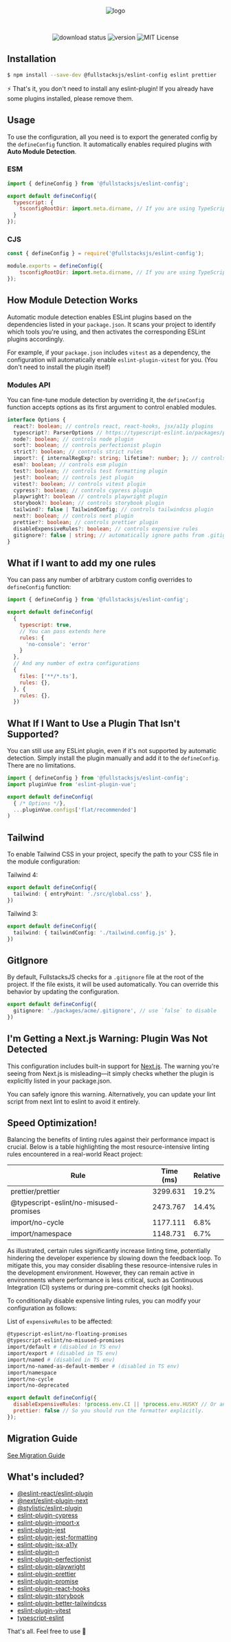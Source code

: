 <div align="center">

![logo](https://raw.githubusercontent.com/fullstacksjs/eslint-config/master/assets/banner.png)

<br/>

![download status][download-badge]
![version][version-badge]
![MIT License][license-badge]

</div>

## Installation

```sh
$ npm install --save-dev @fullstacksjs/eslint-config eslint prettier
```

⚡️ That's it, you don't need to install any eslint-plugin!  If you already have some plugins installed, please remove them.

## Usage

To use the configuration, all you need is to export the generated config by the `defineConfig` function. It automatically enables required plugins with **Auto Module Detection**.

### ESM

```js
import { defineConfig } from '@fullstacksjs/eslint-config';

export default defineConfig({
  typescript: {
    tsconfigRootDir: import.meta.dirname, // If you are using TypeScript
  }
});
```

### CJS

```js
const { defineConfig } = require('@fullstacksjs/eslint-config');

module.exports = defineConfig({
    tsconfigRootDir: import.meta.dirname, // If you are using TypeScript
});
```

## How Module Detection Works

Automatic module detection enables ESLint plugins based on the dependencies listed in your `package.json`. It scans your project to identify which tools you're using, and then activates the corresponding ESLint plugins accordingly.

For example, if your `package.json` includes `vitest` as a dependency, the configuration will automatically enable `eslint-plugin-vitest` for you. (You don't need to install the plugin itself)

### Modules API

You can fine-tune module detection by overriding it, the `defineConfig` function accepts options as its first argument to control enabled modules.

```typescript
interface Options {
  react?: boolean; // controls react, react-hooks, jsx/a11y plugins
  typescript?: ParserOptions // https://typescript-eslint.io/packages/parser#configuration
  node?: boolean; // controls node plugin
  sort?: boolean; // controls perfectionist plugin
  strict?: boolean; // controls strict rules
  import?: { internalRegExp?: string; lifetime?: number; }; // controls import plugin
  esm?: boolean; // controls esm plugin
  test?: boolean; // controls test formatting plugin
  jest?: boolean; // controls jest plugin
  vitest?: boolean; // controls vitest plugin
  cypress?: boolean; // controls cypress plugin
  playwright?: boolean // controls playwright plugin
  storybook?: boolean; // controls storybook plugin
  tailwind?: false | TailwindConfig; // controls tailwindcss plugin
  next?: boolean; // controls next plugin
  prettier?: boolean; // controls prettier plugin
  disableExpensiveRules?: boolean; // controls expensive rules
  gitignore?: false | string; // automatically ignore paths from .gitignore
}
```

## What if I want to add my one rules

You can pass any number of arbitrary custom config overrides to `defineConfig` function:

```js
import { defineConfig } from '@fullstacksjs/eslint-config';

export default defineConfig(
  {
    typescript: true,
    // You can pass extends here
    rules: {
      'no-console': 'error'
    }
  },
  // And any number of extra configurations
  {
    files: ['**/*.ts'],
    rules: {},
  }, {
    rules: {},
  })
```

## What If I Want to Use a Plugin That Isn't Supported?

You can still use any ESLint plugin, even if it's not supported by automatic detection. Simply install the plugin manually and add it to the `defineConfig`. There are no limitations.

```js
import { defineConfig } from '@fullstacksjs/eslint-config';
import pluginVue from 'eslint-plugin-vue';

export default defineConfig(
  { /* Options */},
  ...pluginVue.configs['flat/recommended']
)
```

## Tailwind

To enable Tailwind CSS in your project, specify the path to your CSS file in the module configuration:

Tailwind 4:
```typescript
export default defineConfig({
  tailwind: { entryPoint: './src/global.css' },
})
```

Tailwind 3:
```typescript
export default defineConfig({
  tailwind: { tailwindConfig: './tailwind.config.js' },
})
```

## GitIgnore

By default, FullstacksJS checks for a `.gitignore` file at the root of the project. If the file exists, it will be used automatically. You can override this behavior by updating the configuration.

```typescript
export default defineConfig({
  gitignore: './packages/acme/.gitignore', // use `false` to disable
})
```

## I'm Getting a Next.js Warning: Plugin Was Not Detected

This configuration includes built-in support for [Next.js](https://nextjs.org). The warning you're seeing from Next.js is misleading—it simply checks whether the plugin is explicitly listed in your package.json.

You can safely ignore this warning. Alternatively, you can update your lint script from next lint to eslint to avoid it entirely.

## Speed Optimization!

Balancing the benefits of linting rules against their performance impact is crucial. Below is a table highlighting the most resource-intensive linting rules encountered in a real-world React project:

| Rule                                   | Time (ms) | Relative |
| -------------------------------------- | --------- | -------- |
| prettier/prettier                      | 3299.631  | 19.2%    |
| @typescript-eslint/no-misused-promises | 2473.767  | 14.4%    |
| import/no-cycle                        | 1177.111  | 6.8%     |
| import/namespace                       | 1148.731  | 6.7%     |

As illustrated, certain rules significantly increase linting time, potentially hindering the developer experience by slowing down the feedback loop. To mitigate this, you may consider disabling these resource-intensive rules in the development environment. However, they can remain active in environments where performance is less critical, such as Continuous Integration (CI) systems or during pre-commit checks (git hooks).

To conditionally disable expensive linting rules, you can modify your configuration as follows:

List of `expensiveRules` to be affected:

```sh
@typescript-eslint/no-floating-promises
@typescript-eslint/no-misused-promises
import/default # (disabled in TS env)
import/export # (disabled in TS env)
import/named # (disabled in TS env)
import/no-named-as-default-member # (disabled in TS env)
import/namespace
import/no-cycle
import/no-deprecated
```

```js
export default defineConfig({
  disableExpensiveRules: !process.env.CI || !process.env.HUSKY // Or anywhere you want
  prettier: false // So you should run the formatter explicitly.
});
```

## Migration Guide

[See Migration Guide](./MIGRATION.md)

## What's included?

* [@eslint-react/eslint-plugin](https://eslint-react.xyz/)
* [@next/eslint-plugin-next](https://nextjs.org/docs/basic-features/eslint#eslint-plugin)
* [@stylistic/eslint-plugin](https://eslint.style/packages/default)
* [eslint-plugin-cypress](https://github.com/cypress-io/eslint-plugin-cypress)
* [eslint-plugin-import-x](https://github.com/un-ts/eslint-plugin-import-x)
* [eslint-plugin-jest](https://github.com/jest-community/eslint-plugin-jest)
* [eslint-plugin-jest-formatting](https://github.com/dangreenisrael/eslint-plugin-jest-formatting)
* [eslint-plugin-jsx-a11y](https://github.com/jsx-eslint/eslint-plugin-jsx-a11y)
* [eslint-plugin-n](https://github.com/eslint-community/eslint-plugin-n)
* [eslint-plugin-perfectionist](https://perfectionist.dev/)
* [eslint-plugin-playwright](https://github.com/playwright-community/eslint-plugin-playwright)
* [eslint-plugin-prettier](https://github.com/prettier/eslint-plugin-prettier)
* [eslint-plugin-promise](https://github.com/eslint-community/eslint-plugin-promise)
* [eslint-plugin-react-hooks](https://www.npmjs.com/package/eslint-plugin-react-hooks)
* [eslint-plugin-storybook](https://github.com/storybookjs/eslint-plugin-storybook#readme)
* [eslint-plugin-better-tailwindcss](https://github.com/schoero/eslint-plugin-better-tailwindcss)
* [eslint-plugin-vitest](https://www.npmjs.com/package/eslint-plugin-vitest)
* [typescript-eslint](https://typescript-eslint.io/)

That's all. Feel free to use 💛

[download-badge]: https://img.shields.io/npm/dm/@fullstacksjs/eslint-config?color=6464E2&label=DOWNLOADS&style=flat-square
[version-badge]: https://img.shields.io/npm/v/@fullstacksjs/eslint-config?color=6464E2&label=VERSION&style=flat-square
[license-badge]: https://img.shields.io/npm/l/@fullstacksjs/eslint-config?color=6464E2&label=LICENSE&style=flat-square
